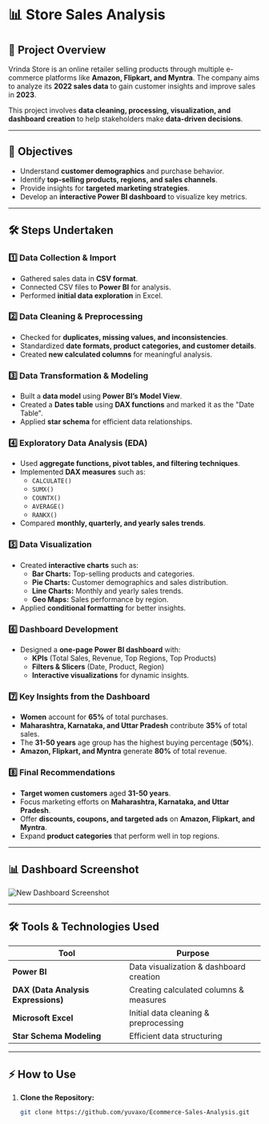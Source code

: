 # 📊 Store Sales Analysis

## 📌 Project Overview

Vrinda Store is an online retailer selling products through multiple e-commerce platforms like **Amazon, Flipkart, and Myntra**. The company aims to analyze its **2022 sales data** to gain customer insights and improve sales in **2023**.  

This project involves **data cleaning, processing, visualization, and dashboard creation** to help stakeholders make **data-driven decisions**.

---

## 🚀 Objectives

- Understand **customer demographics** and purchase behavior.
- Identify **top-selling products, regions, and sales channels**.
- Provide insights for **targeted marketing strategies**.
- Develop an **interactive Power BI dashboard** to visualize key metrics.

---

## 🛠 Steps Undertaken

### 1️⃣ **Data Collection & Import**
- Gathered sales data in **CSV format**.
- Connected CSV files to **Power BI** for analysis.
- Performed **initial data exploration** in Excel.

### 2️⃣ **Data Cleaning & Preprocessing**
- Checked for **duplicates, missing values, and inconsistencies**.
- Standardized **date formats, product categories, and customer details**.
- Created **new calculated columns** for meaningful analysis.

### 3️⃣ **Data Transformation & Modeling**
- Built a **data model** using **Power BI’s Model View**.
- Created a **Dates table** using **DAX functions** and marked it as the "Date Table".
- Applied **star schema** for efficient data relationships.

### 4️⃣ **Exploratory Data Analysis (EDA)**
- Used **aggregate functions, pivot tables, and filtering techniques**.
- Implemented **DAX measures** such as:
  - `CALCULATE()`
  - `SUMX()`
  - `COUNTX()`
  - `AVERAGE()`
  - `RANKX()`
- Compared **monthly, quarterly, and yearly sales trends**.

### 5️⃣ **Data Visualization**
- Created **interactive charts** such as:
  - **Bar Charts:** Top-selling products and categories.
  - **Pie Charts:** Customer demographics and sales distribution.
  - **Line Charts:** Monthly and yearly sales trends.
  - **Geo Maps:** Sales performance by region.
- Applied **conditional formatting** for better insights.

### 6️⃣ **Dashboard Development**
- Designed a **one-page Power BI dashboard** with:
  - **KPIs** (Total Sales, Revenue, Top Regions, Top Products)
  - **Filters & Slicers** (Date, Product, Region)
  - **Interactive visualizations** for dynamic insights.

### 7️⃣ **Key Insights from the Dashboard**
- **Women** account for **65%** of total purchases.
- **Maharashtra, Karnataka, and Uttar Pradesh** contribute **35%** of total sales.
- The **31-50 years** age group has the highest buying percentage (**50%**).
- **Amazon, Flipkart, and Myntra** generate **80%** of total revenue.

### 8️⃣ **Final Recommendations**
- **Target women customers** aged **31-50 years**.
- Focus marketing efforts on **Maharashtra, Karnataka, and Uttar Pradesh**.
- Offer **discounts, coupons, and targeted ads** on **Amazon, Flipkart, and Myntra**.
- Expand **product categories** that perform well in top regions.

---

## 📊 Dashboard Screenshot

![New Dashboard Screenshot](https://github.com/yuvaxo/Vrinda_Store_Sales_Analysis/blob/main/screenshots/dashboard.png)

---

## 🛠 Tools & Technologies Used

| Tool | Purpose |
|------|---------|
| **Power BI** | Data visualization & dashboard creation |
| **DAX (Data Analysis Expressions)** | Creating calculated columns & measures |
| **Microsoft Excel** | Initial data cleaning & preprocessing |
| **Star Schema Modeling** | Efficient data structuring |

---

## ⚡ How to Use

1. **Clone the Repository:**
   ```bash
   git clone https://github.com/yuvaxo/Ecommerce-Sales-Analysis.git
